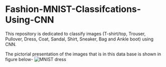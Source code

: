 # Fashion-MNIST-Classifcations-Using-CNN
This repository is dedicated to classify images (T-shirt/top, Trouser, Pullover, Dress, Coat, Sandal, Shirt, Sneaker, Bag and Ankle boot) using CNN. 

The pictorial presentation of the images that is in this data base is shown in figure below- 
![MNIST dress](https://user-images.githubusercontent.com/32570071/54873022-04c2fc80-4dce-11e9-9278-b96402d141c7.PNG)
